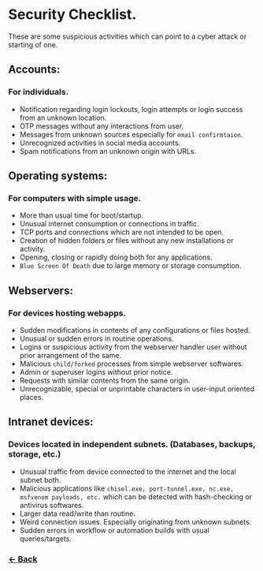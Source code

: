 # Security Checklist.
These are some suspicious activities which can point to a cyber attack or starting of one.

## Accounts:
### For individuals.
- Notification regarding login lockouts, login attempts or login success from an unknown location.
- OTP messages without any interactions from user.
- Messages from unknown sources especially for `email confirmtaion`.
- Unrecognized activities in social media accounts.
- Spam notifications from an unknown origin with URLs.

## Operating systems:
### For computers with simple usage.
- More than usual time for boot/startup.
- Unusual internet consumption or connections in traffic.
- TCP ports and connections which are not intended to be open.
- Creation of hidden folders or files without any new installations or activity.
- Opening, closing or rapidly doing both for any applications.
- `Blue Screen Of Death` due to large memory or storage consumption.

## Webservers:
### For devices hosting webapps.
- Sudden modifications in contents of any configurations or files hosted.
- Unusual or sudden errors in routine operations.
- Logins or suspicious activity from the webserver handler user without prior arrangement of the same.
- Malicious `child/forked` processes from simple webserver softwares.
- Admin or superuser logins without prior notice.
- Requests with similar contents from the same origin.
- Unrecognizable, special or unprintable characters in user-input oriented places.

## Intranet devices:
### Devices located in independent subnets. (Databases, backups, storage, etc.)
- Unusual traffic from device connected to the internet and the local subnet both.
- Malicious applications like `chisel.exe, port-tunnel.exe, nc.exe, msfvenom payloads, etc.` which can be detected with hash-checking or antivirus softwares.
- Larger data read/write than routine.
- Weird connection issues. Especially originating from unknown subnets.
- Sudden errors in workflow or automation builds with usual queries/targets.


### [← Back](index.md)
